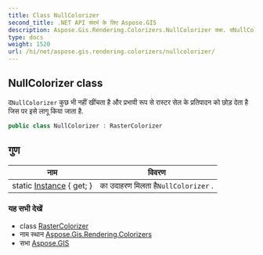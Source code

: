 ```yaml
---
title: Class NullColorizer
second_title: .NET API संदर्भ के लिए Aspose.GIS
description: Aspose.Gis.Rendering.Colorizers.NullColorizer कक्ष. दNullColorizer कुछ भ नहं खंचत है और प्रभव रूप से रस्टर सेल के प्रतपदन क छड़ देत है जस पर इसे लगू कय जत है.
type: docs
weight: 1520
url: /hi/net/aspose.gis.rendering.colorizers/nullcolorizer/
---
```

## NullColorizer class

द`NullColorizer` कुछ भी नहीं खींचता है और प्रभावी रूप से रास्टर सेल के प्रतिपादन को छोड़ देता है जिस पर इसे लागू किया जाता है.

```csharp
public class NullColorizer : RasterColorizer
```

## गुण

| नाम | विवरण |
| --- | --- |
| static [Instance](../../aspose.gis.rendering.colorizers/nullcolorizer/instance/) { get; } | का उदाहरण मिलता है`NullColorizer` . |

### यह सभी देखें

* class [RasterColorizer](../rastercolorizer/)
* नाम स्थान [Aspose.Gis.Rendering.Colorizers](../../aspose.gis.rendering.colorizers/)
* सभा [Aspose.GIS](../../)


